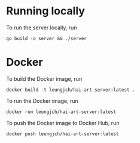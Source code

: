 # Running locally
To run the server locally, run 
```shell
go build -o server && ./server
```
# Docker
To build the Docker image, run 
```shell
docker build -t leungjch/hai-art-server:latest .
```
To run the Docker image, run
```shell
docker run leungjch/hai-art-server:latest
```
To push the Docker image to Docker Hub, run
```
docker push leungjch/hai-art-server:latest
```
